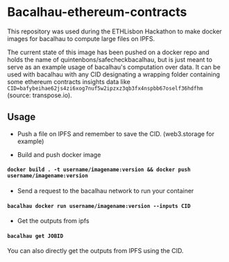 # Bacalhau-ethereum-contracts

This repository was used during the ETHLisbon Hackathon to make docker images for bacalhau to compute large files on IPFS.

The current state of this image has been pushed on a docker repo and holds the name of quintenbons/safecheckbacalhau,
but is just meant to serve as an example usage of bacalhau's computation over data. It can be used with bacalhau
with any CID designating a wrapping folder containing some ethereum contracts insights data like
`CID=bafybeihae62js4zi6xog7nuf5w2ipzxz3qb3fx4nspbb67oself36hdfhm` (source: transpose.io).

## Usage

- Push a file on IPFS and remember to save the CID. (web3.storage for example)

- Build and push docker image

#### `docker build . -t username/imagename:version && docker push username/imagename:version`

- Send a request to the bacalhau network to run your container

#### `bacalhau docker run username/imagename:version --inputs CID`

- Get the outputs from ipfs

#### `bacalhau get JOBID`

You can also directly get the outputs from IPFS using the CID.
